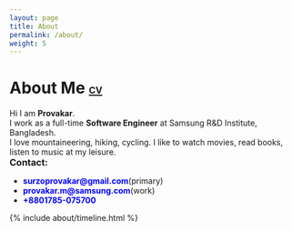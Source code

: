 ```yaml
---
layout: page
title: About
permalink: /about/
weight: 5
---
```


# **About Me** <a href = "https://drive.google.com/file/d/1yCpm_bxYdX6mqVrgPT-1lFXBo8916Zer/view?usp=sharing" target="_blank" rel="noopener noreferrer"><font size = "-0.8"><b>CV</b></font></a>

Hi I am <b>Provakar</b>. <br>
I work as a full-time <b>Software Engineer</b> at Samsung R&D Institute, Bangladesh. <br>
I love mountaineering, hiking, cycling. I like to watch movies, read books, listen to music at my leisure.<br>
<font size = "+0.5"> <b>Contact:</b> </font> 
<ul>
  <li><font color = "blue"><b>surzoprovakar@gmail.com</b></font>(primary)</li>
  <li><font color = "blue"><b>provakar.m@samsung.com</b></font>(work)</li>
  <li><font color = "blue"><b>+8801785-075700</b></font></li>
</ul>

<!-- <div class="row">
{% include about/skills.html title="Programming Skills" source=site.data.programming-skills %}
{% include about/skills.html title="Other Skills" source=site.data.other-skills %}
</div> -->

<div class="row">
{% include about/timeline.html %}
</div>
